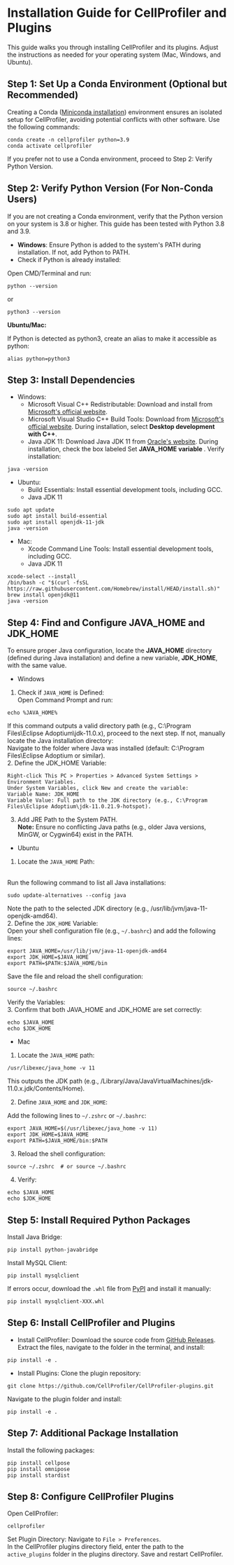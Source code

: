 # Installation Guide for CellProfiler and Plugins
This guide walks you through installing CellProfiler and its plugins. Adjust the instructions as needed for your operating system (Mac, Windows, and Ubuntu).

## Step 1: Set Up a Conda Environment (Optional but Recommended)
Creating a Conda (<a href='https://docs.anaconda.com/miniconda/install/'>Miniconda installation</a>) environment ensures an isolated setup for CellProfiler, avoiding potential conflicts with other software. Use the following commands:

```
conda create -n cellprofiler python=3.9
conda activate cellprofiler
```

If you prefer not to use a Conda environment, proceed to Step 2: Verify Python Version.

## Step 2: Verify Python Version (For Non-Conda Users)
If you are not creating a Conda environment, verify that the Python version on your system is 3.8 or higher. This guide has been tested with Python 3.8 and 3.9.

- <b>Windows</b>: Ensure Python is added to the system's PATH during installation. If not, add Python to PATH.
- Check if Python is already installed:

Open CMD/Terminal and run:

```
python --version
```
or
```
python3 --version
```

<b>Ubuntu/Mac: </b>

If Python is detected as python3, create an alias to make it accessible as python:

```
alias python=python3
```

## Step 3: Install Dependencies
- Windows:
  -  Microsoft Visual C++ Redistributable: Download and install from <a href='https://aka.ms/vs/17/release/vc_redist.x64.exe'> Microsoft's official website</a>.
  -  Microsoft Visual Studio C++ Build Tools: Download from <a href='https://aka.ms/vs/17/release/vs_BuildTools.exe'>Microsoft's official website</a>. During installation, select <b>Desktop development with C++</b>.
  -  Java JDK 11: Download Java JDK 11 from <a href='https://adoptium.net/temurin/archive/?version=11'>Oracle's website</a>. During installation, check the box labeled Set <b>JAVA_HOME variable </b>.
    Verify installation:
```
java -version
```

-  Ubuntu:
   -  Build Essentials: Install essential development tools, including GCC.
   -  Java JDK 11
```
sudo apt update
sudo apt install build-essential
sudo apt install openjdk-11-jdk
java -version
```

-  Mac:
   -  Xcode Command Line Tools: Install essential development tools, including GCC.
   -  Java JDK 11
```
xcode-select --install
/bin/bash -c "$(curl -fsSL https://raw.githubusercontent.com/Homebrew/install/HEAD/install.sh)"
brew install openjdk@11
java -version
```

## Step 4: Find and Configure JAVA_HOME and JDK_HOME
To ensure proper Java configuration, locate the <b>JAVA_HOME</b> directory (defined during Java installation) and define a new variable, <b>JDK_HOME</b>, with the same value.

- Windows
1. Check if `JAVA_HOME` is Defined: </br>Open Command Prompt and run:
```
echo %JAVA_HOME%
```
If this command outputs a valid directory path (e.g., C:\Program Files\Eclipse Adoptium\jdk-11.0.x), proceed to the next step. If not, manually locate the Java installation directory:</br>
Navigate to the folder where Java was installed (default: C:\Program Files\Eclipse Adoptium or similar).
</br>
2. Define the JDK_HOME Variable:
```
Right-click This PC > Properties > Advanced System Settings > Environment Variables.
Under System Variables, click New and create the variable:
Variable Name: JDK_HOME
Variable Value: Full path to the JDK directory (e.g., C:\Program Files\Eclipse Adoptium\jdk-11.0.21.9-hotspot).
```
3. Add JRE Path to the System PATH. </br>
<b>Note:</b> Ensure no conflicting Java paths (e.g., older Java versions, MinGW, or Cygwin64) exist in the PATH.

- Ubuntu
1. Locate the `JAVA_HOME` Path:
</br>
Run the following command to list all Java installations:

```
sudo update-alternatives --config java
```

Note the path to the selected JDK directory (e.g., /usr/lib/jvm/java-11-openjdk-amd64).
</br>
2. Define the `JDK_HOME` Variable: </br>
Open your shell configuration file (e.g., `~/.bashrc`) and add the following lines:

```
export JAVA_HOME=/usr/lib/jvm/java-11-openjdk-amd64
export JDK_HOME=$JAVA_HOME
export PATH=$PATH:$JAVA_HOME/bin
```

Save the file and reload the shell configuration:

```
source ~/.bashrc
```
Verify the Variables: </br>
3. Confirm that both JAVA_HOME and JDK_HOME are set correctly:
```
echo $JAVA_HOME
echo $JDK_HOME
```

- Mac
1. Locate the `JAVA_HOME` path:
```
/usr/libexec/java_home -v 11
```
This outputs the JDK path (e.g., /Library/Java/JavaVirtualMachines/jdk-11.0.x.jdk/Contents/Home).

2. Define `JAVA_HOME` and `JDK_HOME`: 

Add the following lines to `~/.zshrc` or `~/.bashrc`:

```
export JAVA_HOME=$(/usr/libexec/java_home -v 11)
export JDK_HOME=$JAVA_HOME
export PATH=$JAVA_HOME/bin:$PATH
```

3. Reload the shell configuration:
```
source ~/.zshrc  # or source ~/.bashrc
```

4. Verify:

```
echo $JAVA_HOME
echo $JDK_HOME
```

## Step 5: Install Required Python Packages
Install Java Bridge:

```
pip install python-javabridge
```

Install MySQL Client:

```
pip install mysqlclient
```

If errors occur, download the `.whl` file from <a href='https://pypi.org/project/mysqlclient/#files'>PyPI</a> and install it manually:

```
pip install mysqlclient-XXX.whl
```


## Step 6: Install CellProfiler and Plugins
- Install CellProfiler:
Download the source code from <a href='https://github.com/CellProfiler/CellProfiler'>GitHub Releases</a>.
Extract the files, navigate to the folder in the terminal, and install:

```
pip install -e .
```

- Install Plugins:
Clone the plugin repository:
```
git clone https://github.com/CellProfiler/CellProfiler-plugins.git
```

Navigate to the plugin folder and install:
```
pip install -e .
```

## Step 7: Additional Package Installation
Install the following packages:
```
pip install cellpose
pip install omnipose
pip install stardist
```

## Step 8: Configure CellProfiler Plugins
Open CellProfiler:
```
cellprofiler
```

Set Plugin Directory: Navigate to `File > Preferences`.</br>
In the CellProfiler plugins directory field, enter the path to the `active_plugins` folder in the plugins directory.
Save and restart CellProfiler.
